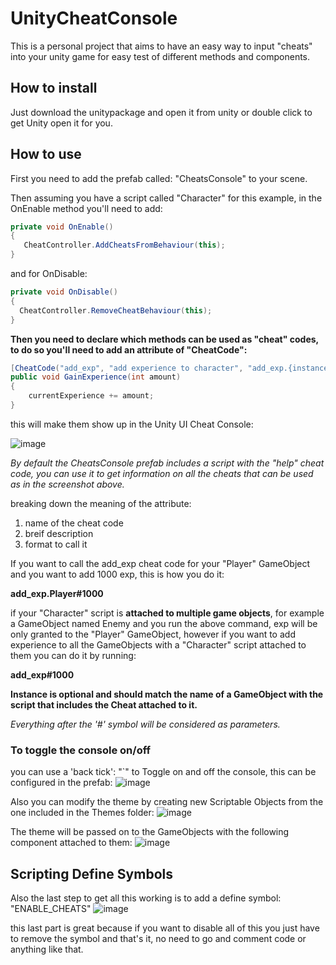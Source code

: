 # UnityCheatConsole

This is a personal project that aims to have an easy way to input "cheats" into your unity game for easy test of different methods and components.

## How to install
Just download the unitypackage and open it from unity or double click to get Unity open it for you.

## How to use
First you need to add the prefab called: "CheatsConsole" to your scene.

Then assuming you have a script called "Character" for this example, in the OnEnable method you'll need to add:

```csharp
private void OnEnable()
{
   CheatController.AddCheatsFromBehaviour(this);
}
```

and for OnDisable:

```csharp
private void OnDisable()
{
  CheatController.RemoveCheatBehaviour(this);
}
```
**Then you need to declare which methods can be used as "cheat" codes, to do so you'll need to add an attribute of "CheatCode":**

```csharp
[CheatCode("add_exp", "add experience to character", "add_exp.{instance}#intAmount")]
public void GainExperience(int amount)
{
    currentExperience += amount;
}
```

this will make them show up in the Unity UI Cheat Console:

![image](https://user-images.githubusercontent.com/96312200/188337227-cb340c3b-7d67-4ce1-ab16-c19b41a3af20.png)

*By default the CheatsConsole prefab includes a script with the "help" cheat code, you can use it to get information on all the cheats that can be used as in the screenshot above.*

breaking down the meaning of the attribute:

1. name of the cheat code
2. breif description
3. format to call it

If you want to call the add_exp cheat code for your "Player" GameObject and you want to add 1000 exp, this is how you do it:

**add_exp.Player#1000**

if your "Character" script is **attached to multiple game objects**, for example a GameObject named Enemy and you run the above command, exp will be only granted to the "Player"
GameObject, however if you want to add experience to all the GameObjects with a "Character" script attached to them you can do it by running:

**add_exp#1000**

**Instance is optional and should match the name of a GameObject with the script that includes the Cheat attached to it.**

*Everything after the '#' symbol will be considered as parameters.*

### To toggle the console on/off 
you can use a 'back tick': "`" to Toggle on and off the console, this can be configured in the prefab:
![image](https://user-images.githubusercontent.com/96312200/188338682-03e80327-94ae-46d5-a88b-9bd36e52e63e.png)

Also you can modify the theme by creating new Scriptable Objects from the one included in the Themes folder:
![image](https://user-images.githubusercontent.com/96312200/188338718-a157f119-7252-4714-87b4-6d63fecb9f8c.png)

The theme will be passed on to the GameObjects with the following component attached to them: 
![image](https://user-images.githubusercontent.com/96312200/188338740-b33f05d6-4e3d-4c2e-adca-b267ef24ea1f.png)


## Scripting Define Symbols

Also the last step to get all this working is to add a define symbol: "ENABLE_CHEATS"
![image](https://user-images.githubusercontent.com/96312200/188347494-a1a17f78-e80a-4620-aed7-6f27b4d7f749.png)

this last part is great because if you want to disable all of this you just have to remove the symbol and that's it, no need to go and comment code or anything like that.

